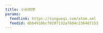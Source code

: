 ```yaml
---
title: 小孙同学
params:
  feedlink: https://sunguoqi.com/atom.xml
  feedid: dbb4918bcf0287132a7604c236467153
---
```

